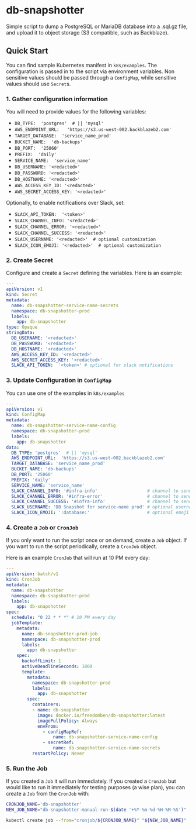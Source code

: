 # db-snapshotter

Simple script to dump a PostgreSQL or MariaDB database into a .sql.gz file,
and upload it to object storage (S3 compatible, such as Backblaze).

## Quick Start

You can find sample Kubernetes manifest in `k8s/examples`.  The configuration
is passed in to the script via environment variables.  Non sensitive values
should be passed through a `ConfigMap`, while sensitive values should use
`Secret`s.

### 1.  Gather configuration information

You will need to provide values for the following variables:

- `DB_TYPE:  'postgres'  # || 'mysql'`
- `AWS_ENDPOINT_URL:   'https://s3.us-west-002.backblazeb2.com'`
- `TARGET_DATABASE:  'service_name_prod'`
- `BUCKET_NAME:  'db-backups'`
- `DB_PORT:  '25060'`
- `PREFIX:  'daily'`
- `SERVICE_NAME:  'service_name'`
- `DB_USERNAME: '<redacted>'`
- `DB_PASSWORD: '<redacted>'`
- `DB_HOSTNAME: '<redacted>'`
- `AWS_ACCESS_KEY_ID: '<redacted>'`
- `AWS_SECRET_ACCESS_KEY: '<redacted>'`

Optionally, to enable notifications over Slack, set:

- `SLACK_API_TOKEN:  '<token>'`
- `SLACK_CHANNEL_INFO: '<redacted>'`
- `SLACK_CHANNEL_ERROR: '<redacted>'`
- `SLACK_CHANNEL_SUCCESS: '<redacted>'`
- `SLACK_USERNAME: '<redacted>'  # optional customization`
- `SLACK_ICON_EMOJI: '<redacted>'  # optional customization`


### 2.  Create Secret

Configure and create a `Secret` defining the variables.  Here is an example:

```yaml
---
apiVersion: v1
kind: Secret
metadata:
  name: db-snapshotter-service-name-secrets
  namespace: db-snapshotter-prod
  labels:
    app: db-snapshotter
type: Opaque
stringData:
  DB_USERNAME: '<redacted>'
  DB_PASSWORD: '<redacted>'
  DB_HOSTNAME: '<redacted>'
  AWS_ACCESS_KEY_ID: '<redacted>'
  AWS_SECRET_ACCESS_KEY: '<redacted>'
  SLACK_API_TOKEN:  '<token>' # optional for slack notifications
```

### 3.  Update Configuration in `ConfigMap`

You can use one of the examples in `k8s/examples`

```yaml
---
apiVersion: v1
kind: ConfigMap
metadata:
  name: db-snapshotter-service-name-config
  namespace: db-snapshotter-prod
  labels:
    app: db-snapshotter
data:
  DB_TYPE: 'postgres'  # || 'mysql'
  AWS_ENDPOINT_URL:  'https://s3.us-west-002.backblazeb2.com'
  TARGET_DATABASE: 'service_name_prod'
  BUCKET_NAME: 'db-backups'
  DB_PORT: '25060'
  PREFIX: 'daily'
  SERVICE_NAME: 'service_name'
  SLACK_CHANNEL_INFO: '#infra-info'                   # channel to send info messages to
  SLACK_CHANNEL_ERROR: '#infra-error'                 # channel to send error messages to
  SLACK_CHANNEL_SUCCESS: '#infra-info'                # channel to send success messages to
  SLACK_USERNAME: 'DB Snapshot for service-name prod' # optional username to post as
  SLACK_ICON_EMOJI: ':database:'                      # optional emoji to use for avatar
```

### 4.  Create a `Job` or `CronJob`

If you only want to run the script once or on demand, create a `Job` object.
If you want to run the script periodically, create a `CronJob` object.

Here is an example `CronJob` that will run at 10 PM every day:

```yaml
---
apiVersion: batch/v1
kind: CronJob
metadata:
  name: db-snapshotter
  namespace: db-snapshotter-prod
  labels:
    app: db-snapshotter
spec:
  schedule: "0 22 * * *" # 10 PM every day
  jobTemplate:
    metadata:
      name: db-snapshotter-prod-job
      namespace: db-snapshotter-prod
      labels:
        app: db-snapshotter
    spec:
      backoffLimit: 1
      activeDeadlineSeconds: 1800
      template:
        metadata:
          namespace: db-snapshotter-prod
          labels:
            app: db-snapshotter
        spec:
          containers:
          - name: db-snapshotter
            image: docker.io/freedomben/db-snapshotter:latest
            imagePullPolicy: Always
            envFrom:
              - configMapRef:
                  name: db-snapshotter-service-name-config
              - secretRef:
                  name: db-snapshotter-service-name-secrets
          restartPolicy: Never
```

### 5.  Run the Job

If you created a `Job` it will run immediately.  If you created a `CronJob`
but would like to run it immediately for testing purposes (a wise plan), you
can create a `Job` from the `CronJob` with:

```bash
CRONJOB_NAME='db-snapshotter'
NEW_JOB_NAME="db-snapshotter-manual-run-$(date '+%Y-%m-%d-%H-%M-%S')"

kubectl create job --from="cronjob/${CRONJOB_NAME}" "${NEW_JOB_NAME}"
```

